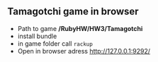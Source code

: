 ## Tamagotchi game in browser
- Path to game **/RubyHW/HW3/Tamagotchi**
- install bundle
- in game folder call `rackup`
- Open in browser adress http://127.0.0.1:9292/